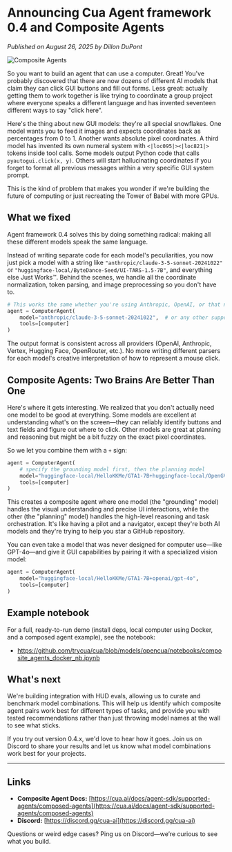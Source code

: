 # Announcing Cua Agent framework 0.4 and Composite Agents

_Published on August 26, 2025 by Dillon DuPont_

<img src="./assets/composite-agents.png" alt="Composite Agents">

So you want to build an agent that can use a computer. Great! You've probably discovered that there are now dozens of different AI models that claim they can click GUI buttons and fill out forms. Less great: actually getting them to work together is like trying to coordinate a group project where everyone speaks a different language and has invented seventeen different ways to say "click here".

Here's the thing about new GUI models: they're all special snowflakes. One model wants you to feed it images and expects coordinates back as percentages from 0 to 1. Another wants absolute pixel coordinates. A third model has invented its own numeral system with `<|loc095|><|loc821|>` tokens inside tool calls. Some models output Python code that calls `pyautogui.click(x, y)`. Others will start hallucinating coordinates if you forget to format all previous messages within a very specific GUI system prompt.

This is the kind of problem that makes you wonder if we're building the future of computing or just recreating the Tower of Babel with more GPUs.

## What we fixed

Agent framework 0.4 solves this by doing something radical: making all these different models speak the same language.

Instead of writing separate code for each model's peculiarities, you now just pick a model with a string like `"anthropic/claude-3-5-sonnet-20241022"` or `"huggingface-local/ByteDance-Seed/UI-TARS-1.5-7B"`, and everything else Just Works™. Behind the scenes, we handle all the coordinate normalization, token parsing, and image preprocessing so you don't have to.

```python
# This works the same whether you're using Anthropic, OpenAI, or that new model you found on Hugging Face
agent = ComputerAgent(
    model="anthropic/claude-3-5-sonnet-20241022",  # or any other supported model
    tools=[computer]
)
```

The output format is consistent across all providers (OpenAI, Anthropic, Vertex, Hugging Face, OpenRouter, etc.). No more writing different parsers for each model's creative interpretation of how to represent a mouse click.

## Composite Agents: Two Brains Are Better Than One

Here's where it gets interesting. We realized that you don't actually need one model to be good at everything. Some models are excellent at understanding what's on the screen—they can reliably identify buttons and text fields and figure out where to click. Other models are great at planning and reasoning but might be a bit fuzzy on the exact pixel coordinates.

So we let you combine them with a `+` sign:

```python
agent = ComputerAgent(
    # specify the grounding model first, then the planning model
    model="huggingface-local/HelloKKMe/GTA1-7B+huggingface-local/OpenGVLab/InternVL3_5-8B",
    tools=[computer]
)
```

This creates a composite agent where one model (the "grounding" model) handles the visual understanding and precise UI interactions, while the other (the "planning" model) handles the high-level reasoning and task orchestration. It's like having a pilot and a navigator, except they're both AI models and they're trying to help you star a GitHub repository.

You can even take a model that was never designed for computer use—like GPT-4o—and give it GUI capabilities by pairing it with a specialized vision model:

```python
agent = ComputerAgent(
    model="huggingface-local/HelloKKMe/GTA1-7B+openai/gpt-4o",
    tools=[computer]
)
```

## Example notebook

For a full, ready-to-run demo (install deps, local computer using Docker, and a composed agent example), see the notebook:

- https://github.com/trycua/cua/blob/models/opencua/notebooks/composite_agents_docker_nb.ipynb

## What's next

We're building integration with HUD evals, allowing us to curate and benchmark model combinations. This will help us identify which composite agent pairs work best for different types of tasks, and provide you with tested recommendations rather than just throwing model names at the wall to see what sticks.

If you try out version 0.4.x, we'd love to hear how it goes. Join us on Discord to share your results and let us know what model combinations work best for your projects.

---

## Links

- **Composite Agent Docs:** [https://cua.ai/docs/agent-sdk/supported-agents/composed-agents](https://cua.ai/docs/agent-sdk/supported-agents/composed-agents)
- **Discord:** [https://discord.gg/cua-ai](https://discord.gg/cua-ai)

Questions or weird edge cases? Ping us on Discord—we’re curious to see what you build.
